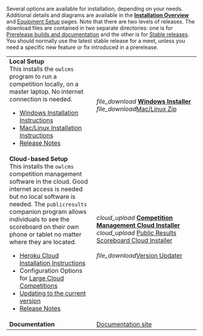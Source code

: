 Several options are available for installation, depending on your needs. Additional details and diagrams are available in the [**Installation Overview**](InstallationOverview) and [Equipment Setup](EquipmentSetup) pages.  Note that there are two levels of releases. The download files are contained in two separate directories: one is for [ Prerelease builds and documentation](https://github.com/owlcms/owlcms4-prerelease) and the other is for [Stable releases](https://github.com/owlcms/owlcms4).  You should normally use the latest stable release for a meet, unless you need a specific new feature or fix introduced in a prerelease.

|                                                              |                                                              |
| ------------------------------------------------------------ | ------------------------------------------------------------ |
| **Local Setup** <br />This installs the `owlcms` program to run a competition locally, on a master laptop.  No internet connection is needed.<ul><li>[Windows Installation Instructions](https://owlcms.github.io/owlcms4-prerelease/#/LocalWindowsSetup)<li>[Mac/Linux Installation Instructions](https://owlcms.github.io/owlcms4-prerelease/#/LocalLinuxMacSetup)<li><nobr>[Release Notes](https://github.com/owlcms/owlcms4-prerelease/releases/tag/35.1.0-rc01)</nobr></ul> | <nobr><i class="material-icons" style="transform: translatey(0.30em)">file_download</i>  **[Windows Installer](https://github.com/owlcms/owlcms4-prerelease/releases/download/35.1.0-rc01/owlcms_setup_35.1.0-rc01.exe)**</nobr><br/><i class="material-icons" style="transform: translatey(0.30em)">file_download</i>[Mac/Linux Zip](https://github.com/owlcms/owlcms4-prerelease/releases/download/35.1.0-rc01/owlcms_35.1.0-rc01.zip) |
| **Cloud-based Setup**<br />This installs the `owlcms` competition management software in the cloud. Good internet access is needed but no local software is needed. The `publicresults` companion program allows individuals to see the scoreboard on their own phone or tablet no matter where they are located.<ul><li>[Heroku Cloud Installation Instructions](https://owlcms.github.io/owlcms4-prerelease/#/Heroku)</li><li>Configuration Options for [Large Cloud Competitions](https://owlcms.github.io/owlcms4-prerelease/#/HerokuLarge)</li><li>[Updating to the current version](https://owlcms.github.io/owlcms4-prerelease/#/UpdatingCloudApplications)</li><li><nobr>[Release Notes](https://github.com/owlcms/owlcms4-prerelease/releases/tag/35.1.0-rc01)</nobr></li></ul> | <i class="material-icons" style="transform: translatey(0.30em)">cloud_upload</i> **[Competition Management Cloud Installer](https://github.com/owlcms/owlcms-heroku-prerelease/blob/master/README.md)**<br><i class="material-icons" style="transform: translatey(0.30em)">cloud_upload</i> [Public Results Scoreboard Cloud Installer](https://github.com/owlcms/publicresults-heroku-prerelease/blob/master/README.md)<br/><br/><i class="material-icons" style="transform: translatey(0.30em)">file_download</i>[Version Updater](https://github.com/owlcms/owlcms4-heroku-updater/releases) |
| **Documentation**                                            | [Documentation site](https://owlcms.github.io/owlcms4-prerelease/#/index) |

